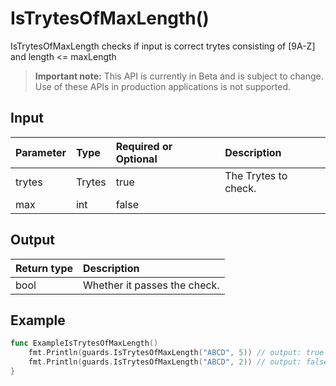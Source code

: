 # IsTrytesOfMaxLength()
IsTrytesOfMaxLength checks if input is correct trytes consisting of [9A-Z] and length <= maxLength
> **Important note:** This API is currently in Beta and is subject to change. Use of these APIs in production applications is not supported.


## Input

| Parameter       | Type | Required or Optional | Description |
|:---------------|:--------|:--------| :--------|
| trytes | Trytes | true | The Trytes to check.  |
| max | int | false |   |




## Output

| Return type     | Description |
|:---------------|:--------|
| bool | Whether it passes the check. |




## Example

```go
func ExampleIsTrytesOfMaxLength() 
	fmt.Println(guards.IsTrytesOfMaxLength("ABCD", 5)) // output: true
	fmt.Println(guards.IsTrytesOfMaxLength("ABCD", 2)) // output: false
}

```
